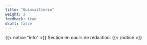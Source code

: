 ```yaml
---
title: "Quincaillerie"
weight: 3
feedback: true
draft: false
---
```


{{< notice "info" >}}
Section en cours de rédaction.
{{< /notice >}}
